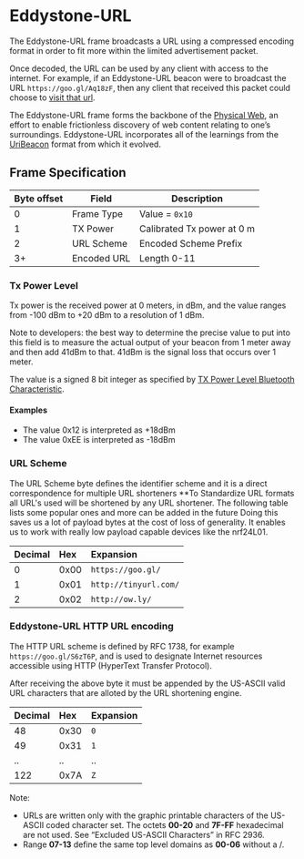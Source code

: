 # Eddystone-URL

The Eddystone-URL frame broadcasts a URL using a compressed encoding format in order to fit more within the limited advertisement packet.

Once decoded, the URL can be used by any client with access to the internet.  For example, if an Eddystone-URL beacon were to broadcast the URL `https://goo.gl/Aq18zF`, then any client that received this packet could choose to [visit that url](https://goo.gl/Aq18zF).

The Eddystone-URL frame forms the backbone of the [Physical Web](http://physical-web.org), an effort to enable frictionless discovery of web content relating to one’s surroundings. Eddystone-URL incorporates all of the learnings from the [UriBeacon](http://uribeacon.org) format from which it evolved.

## Frame Specification

Byte offset | Field | Description
------------|-------|------------
0 | Frame Type | Value = `0x10`
1 | TX Power | Calibrated Tx power at 0 m
2 | URL Scheme | Encoded Scheme Prefix
3+ | Encoded URL | Length 0-11

### Tx Power Level

Tx power is the received power at 0 meters, in dBm, and the value ranges from -100 dBm to +20 dBm to a resolution of 1 dBm.

Note to developers: the best way to determine the precise value to put into this field is to measure the actual output of your beacon from 1 meter away and then add 41dBm to that. 41dBm is the signal loss that occurs over 1 meter.

The value is a signed 8 bit integer as specified by
[TX Power Level Bluetooth Characteristic](https://developer.bluetooth.org/gatt/characteristics/Pages/CharacteristicViewer.aspx?u=org.bluetooth.characteristic.tx_power_level.xml).

#### Examples

* The value 0x12 is interpreted as +18dBm
* The value 0xEE is interpreted as -18dBm

### URL Scheme 

The URL Scheme byte defines the identifier scheme and it is a direct correspondence for multiple URL shorteners
**To Standardize URL formats all URL's used will be shortened by any URL shortener. The following table lists some popular ones and more can be added in the future
Doing this saves us a lot of payload bytes at the cost of loss of generality. It enables us to work with really low payload capable devices like the nrf24L01.

Decimal  | Hex        | Expansion
:------- | :--------- | :--------
0        | 0x00       | `https://goo.gl/`
1        | 0x01       | `http://tinyurl.com/`
2        | 0x02       | `http://ow.ly/`

### Eddystone-URL HTTP URL encoding

The HTTP URL scheme is defined by RFC 1738, for example
`https://goo.gl/S6zT6P`, and is used to designate Internet resources
accessible using HTTP (HyperText Transfer Protocol).

After receiving the above byte it must be appended by the US-ASCII valid URL characters that are alloted by the URL shortening engine.

|Decimal  | Hex        | Expansion
|:------- | :--------- | :--------
|48        | 0x30       | `0`
|49        | 0x31       | `1`
|..        | ..        | ..
|122      | 0x7A       | `Z`

Note: 
* URLs are written only with the graphic printable characters of the US-ASCII coded character set. The octets **00-20** and **7F-FF** hexadecimal are not used. See “Excluded US-ASCII Characters” in RFC 2936.
* Range **07-13** define the same top level domains as **00-06** without a /.


